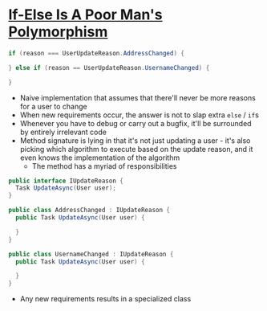 # [If-Else Is A Poor Man's Polymorphism](https://levelup.gitconnected.com/if-else-is-a-poor-mans-polymorphism-ab0b333b7265)

```java
if (reason === UserUpdateReason.AddressChanged) {

} else if (reason == UserUpdateReason.UsernameChanged) {

}
```

* Naive implementation that assumes that there'll never be more reasons for a user to change
* When new requirements occur, the answer is not to slap extra `else` / `if`s
* Whenever you have to debug or carry out a bugfix, it'll be surrounded by entirely irrelevant code
* Method signature is lying in that it's not just updating a user - it's also picking which algorithm to execute based on the update reason, and it even knows the implementation of the algorithm
  * The method has a myriad of responsibilities

```java
public interface IUpdateReason {
  Task UpdateAsync(User user);
}

public class AddressChanged : IUpdateReason {
  public Task UpdateAsync(User user) {

  }
}

public class UsernameChanged : IUpdateReason {
  public Task UpdateAsync(User user) {

  }
}
```

* Any new requirements results in a specialized class
